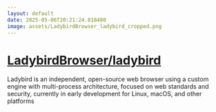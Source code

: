 ```yaml
---
layout: default
date: 2025-05-06T20:21:24.818480
image: assets/LadybirdBrowser_ladybird_cropped.png
---
```


# [LadybirdBrowser/ladybird](https://github.com/LadybirdBrowser/ladybird)

Ladybird is an independent, open-source web browser using a custom engine with multi-process architecture, focused on web standards and security, currently in early development for Linux, macOS, and other platforms
